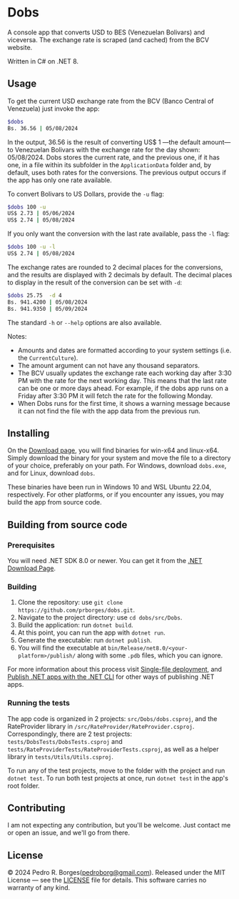# Dobs

A console app that converts USD to BES (Venezuelan Bolivars) and viceversa.
The exchange rate is scraped (and cached) from the BCV website.

Written in C# on .NET 8.

## Usage

To get the current USD exchange rate from the BCV (Banco Central of Venezuela) just invoke the app:

```bash
$dobs
Bs. 36.56 | 05/08/2024
```

In the output, 36.56 is the result of converting US$ 1 —the default amount— to Venezuelan Bolivars with the exchange rate for the day shown: 05/08/2024.
Dobs stores the current rate, and the previous one, if it has one, in a file within its subfolder in the `ApplicationData` folder and, by default, uses both rates for the conversions.
The previous output occurs if the app has only one rate available.

To convert Bolivars to US Dollars, provide the `-u` flag:

```bash
$dobs 100 -u
US$ 2.73 | 05/06/2024
US$ 2.74 | 05/08/2024
```

If you only want the conversion with the last rate available, pass the `-l` flag:

```bash
$dobs 100 -u -l
US$ 2.74 | 05/08/2024
```

The exchange rates are rounded to 2 decimal places for the conversions, and the results are displayed with 2 decimals by default.
The decimal places to display in the result of the conversion can be set with `-d`:

```bash
$dobs 25.75  -d 4
Bs. 941.4200 | 05/08/2024
Bs. 941.9350 | 05/09/2024
```

The standard `-h` or `--help` options are also available.

Notes:

- Amounts and dates are formatted according to your system settings (i.e. the `CurrentCulture`).
- The amount argument can not have any thousand separators.
- The BCV usually updates the exchange rate each working day after 3:30 PM with the rate for the next working day.
  This means that the last rate can be one or more days ahead.
  For example, if the dobs app runs on a Friday after 3:30 PM it will fetch the rate for the following Monday.
- When Dobs runs for the first time, it shows a warning message because it can not find the file with the app data from the previous run.

## Installing

On the [Download page](https://github.com/prborges/dobs/releases/latest), you will find binaries for win-x64 and linux-x64.
Simply download the binary for your system and move the file to a directory of your choice, preferably on your path.
For Windows, download `dobs.exe`, and for Linux, download `dobs`.

These binaries have been run in Windows 10 and WSL Ubuntu 22.04, respectively.
For other platforms, or if you encounter any issues, you may build the app from source code.

## Building from source code

### Prerequisites

You will need .NET SDK 8.0 or newer.
You can get it from the [.NET Download Page](https://dotnet.microsoft.com/en-us/download).

### Building

1. Clone the repository: use `git clone https://github.com/prborges/dobs.git`.
2. Navigate to the project directory: use `cd dobs/src/Dobs`.
3. Build the application: run `dotnet build`.
4. At this point, you can run the app with `dotnet run`.
5. Generate the executable: run `dotnet publish`.
6. You will find the executable at `bin/Release/net8.0/<your-platform>/publish/` along with some `.pdb` files, which you can ignore.

For more information about this process visit [Single-file deployment](https://learn.microsoft.com/en-us/dotnet/core/deploying/single-file/overview?tabs=cli), and [Publish .NET apps with the .NET CLI](https://learn.microsoft.com/en-us/dotnet/core/deploying/deploy-with-cli) for other ways of publishing .NET apps.

### Running the tests

The app code is organized in 2 projects: `src/Dobs/dobs.csproj`, and the RateProvider library in `/src/RateProvider/RateProvider.csproj`.
Correspondingly, there are 2 test projects: `tests/DobsTests/DobsTests.csproj` and `tests/RateProviderTests/RateProviderTests.csproj`, as well as a helper library in `tests/Utils/Utils.csproj`.

To run any of the test projects, move to the folder with the project and run `dotnet test`. To run both test projects at once, run `dotnet test` in the app's root folder.

## Contributing

I am not expecting any contribution, but you'll be welcome.
Just contact me or open an issue, and we'll go from there.

## License

© 2024 Pedro R. Borges(<pedroborg@gmail.com>).
Released under the MIT License — see the [LICENSE](LICENSE) file for details. This software carries no warranty of any kind.
